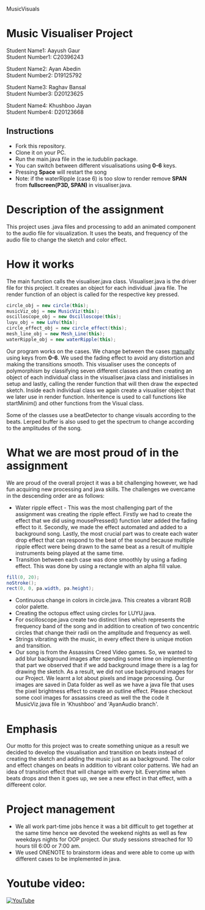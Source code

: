 MusicVisuals
# Music Visualiser Project

Student Name1: 		Aayush Gaur </br>
Student Number1: 	C20396243</br>

Student Name2: 		Ayan Abedin</br>
Student Number2: 	D19125792</br>

Student Name3: 		Raghav Bansal</br>
Student Number3: 	D20123625</br>

Student Name4: 		Khushboo Jayan</br>
Student Number4: 	D20123668</br>

## Instructions 
- Fork this repository.
- Clone it on your PC.
- Run the main.java file in the ie.tudublin package.
- You can switch between different visualisations using **0-6** keys.
- Pressing **Space** will restart the song
- Note: if the waterRipple (case 6) is too slow to render remove **SPAN** from **fullscreen(P3D, SPAN)** in visualiser.java.

# Description of the assignment
This project uses .java files and processing to add an animated component to the audio file for visualization. It uses the beats, and frequency of the audio file to change the sketch and color effect.

# How it works
The main function calls the visualiser.java class. Visualiser.java is the driver file for this project. It creates an object for each individual .java file. The render function of an object is called for the respective key pressed.

```java
circle_obj = new circle(this);
musicViz_obj = new MusicViz(this);
oscilloscope_obj = new Oscilloscope(this);
luyu_obj = new LuYu(this);
circle_effect_obj = new circle_effect(this);
mesh_line_obj = new Mesh_Line(this);
waterRipple_obj = new waterRipple(this);
```

Our program works on the cases. We change between the cases <ins>manually</ins> using keys from **0-6**. We used the fading effect to avoid any distortion and making the transitions smooth.
This visualiser uses the concepts of polymorphism by classifying seven different classes and then creating an object of each individual class in the visualiser.java class and inistialises in setup and lastly, calling the render function that will then draw the expected sketch. Inside each individual class we again create a visualiser object that we later use in render function. Inheritence is used to call functions like startMinim() and other functions from the Visual class.

Some of the classes use a beatDetector to change visuals according to the beats. Lerped buffer is also used to get the spectrum to change according to the amplitudes of the song.


# What we are most proud of in the assignment
We are proud of the overall project it was a bit challenging however, we had fun acquiring new processing and java skills. The challenges we overcame in the descending order are as follows:
- Water ripple effect - This was the most challenging part of the assignment was creating the ripple effect. Firstly we had to create the effect that we did using mousePressed() function later added the fading effect to it. Secondly, we made the effect automated and added to a background song. Lastly, the most crucial part was to create each water drop effect that can respond to the beat of the sound because multiple ripple effect were being drawn to the same beat as a result of multiple instruments being played at the same time.
- Transition between each case was done smoothly by using a fading effect. This was done by using a rectangle with an alpha fill value.
```java
fill(0, 20);
noStroke();
rect(0, 0, pa.width, pa.height);
```
- Continuous change in colors in circle.java. This creates a vibrant RGB color palette. 
- Creating the octopus effect using circles for LUYU.java. 
- For oscilloscope.java create two distinct lines which represents the frequency band of the song and in addition to creation of two concentric circles that change their radii on the amplitude and frequency as well.
- Strings vibrating with the music, in every effect there is unique motion and transition. 
- Our song is from the Assassins Creed Video games. So, we wanted to add blur background images after spending some time on implementing that part we observed that  if we add background image there is a lag for drawing the sketch. As a result, we did not use background images for our Project. We learnt a lot about pixels and image processing. Our images are saved in Data folder as well as we have a java file that uses the pixel brightness effect to create an outline effect. Please checkout some cool images for assassins creed as well the the code it MusicViz.java file in 'Khushboo' and 'AyanAudio branch'. 


# Emphasis
Our motto for this project was to create something unique as a result we decided to develop the visualisation and transition on beats instead of creating the sketch and adding the music just as aa background. The color and effect changes on beats in addition to vibrant color patterns. We had an idea of transition effect that will change with every bit. Everytime when beats drops and then it goes up, we see a new effect in that effect, with a differeent color. 

# Project management
- We all work part-time jobs hence it was a bit difficult to get together at the same time hence we devoted the weekend nights as well as few weekdays nights for OOP project. Our study sessions streached for 10 hours  till 6:00 or 7:00 am.
- We used ONENOTE to brainstorm ideas and were able to come up with different cases to be implemented in java. 


# Youtube video:

[![YouTube](https://img.youtube.com/vi/NW0Q_yS2Hpo/0.jpg)](https://youtu.be/NW0Q_yS2Hpo)


